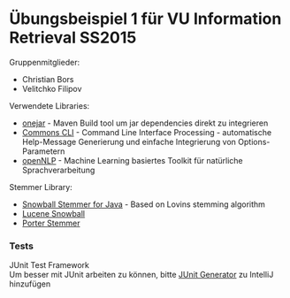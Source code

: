 # Übungsbeispiel 1 für VU Information Retrieval SS2015

Gruppenmitglieder:
* Christian Bors
* Velitchko Filipov

Verwendete Libraries:
* [onejar](https://code.google.com/p/onejar-maven-plugin/) - Maven Build tool um jar dependencies direkt zu integrieren
* [Commons CLI](http://commons.apache.org/proper/commons-cli/) - Command Line Interface Processing - automatische Help-Message Generierung und einfache Integrierung von Options-Parametern
* [openNLP](http://opennlp.apache.org/index.html) - Machine Learning basiertes Toolkit für natürliche Sprachverarbeitung

Stemmer Library:
* [Snowball Stemmer for Java](http://trimc-nlp.blogspot.co.at/2013/08/snowball-stemmer-for-java.html) - Based on Lovins stemming algorithm
* [Lucene Snowball](http://mvnrepository.com/artifact/org.apache.lucene/lucene-snowball/3.0.3)
* [Porter Stemmer](http://stackoverflow.com/questions/4397107/is-there-a-java-implementation-of-porter2-stemmer)

### Tests

JUnit Test Framework  
Um besser mit JUnit arbeiten zu können, bitte [JUnit Generator](https://plugins.jetbrains.com/plugin/3064?pr=) zu IntelliJ hinzufügen
